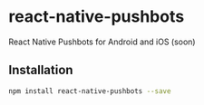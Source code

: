 # react-native-pushbots
React Native Pushbots for Android and iOS (soon)

## Installation

```bash
npm install react-native-pushbots --save
```